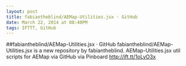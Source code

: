```yaml
---
layout: post
title: fabiantheblind/AEMap-Utilities.jsx · GitHub
date: March 22, 2014 at 08:40PM
tags: IFTTT, GitHub
---
```

##fabiantheblind/AEMap-Utilities.jsx · GitHub
fabiantheblind/AEMap-Utilities.jsx is a new repository by fabiantheblind. AEMap-Utilities.jsx util scripts for AEMap via GitHub
via Pinboard http://ift.tt/1oLyO3x 
